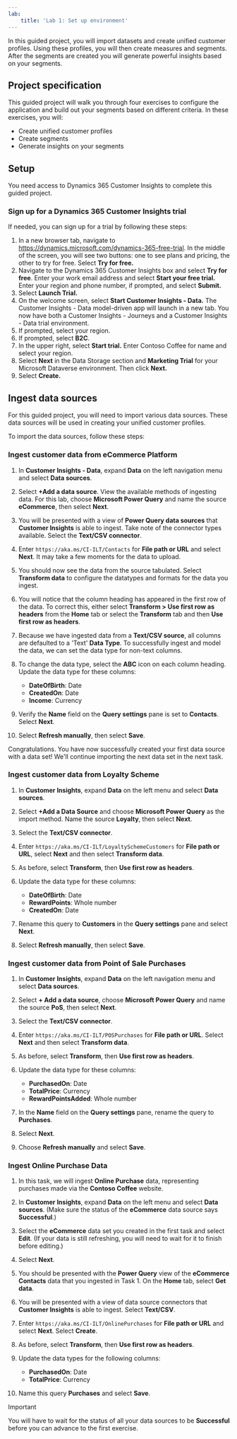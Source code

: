 ```yaml
---
lab:
    title: 'Lab 1: Set up environment'
---
```


In this guided project, you will import datasets and create unified customer profiles. Using these profiles, you will then create measures and segments. After the segments are created you will generate powerful insights based on your segments. 

## Project specification
This guided project will walk you through four exercises to configure the application and build out your segments based on different criteria. In these exercises, you will:
- Create unified customer profiles
- Create segments
- Generate insights on your segments

## Setup
You need access to Dynamics 365 Customer Insights to complete this guided project.

### Sign up for a Dynamics 365 Customer Insights trial
If needed, you can sign up for a trial by following these steps:

1. In a new browser tab, navigate to https://dynamics.microsoft.com/dynamics-365-free-trial. In the middle of the screen, you will see two buttons: one to see plans and pricing, the other to try for free. Select **Try for free.**
1. Navigate to the Dynamics 365 Customer Insights box and select **Try for free**. Enter your work email address and select **Start your free trial.** Enter your region and phone number, if prompted, and select **Submit.**
1. Select **Launch Trial.**
1. On the welcome screen, select **Start Customer Insights - Data.** The Customer Insights - Data model-driven app will launch in a new tab. You now have both a Customer Insights - Journeys and a Customer Insights - Data trial environment.
1. If prompted, select your region.
1. If prompted, select **B2C**.
1. In the upper right, select **Start trial.** Enter Contoso Coffee for name and select your region.
1. Select **Next** in the Data Storage section and **Marketing Trial** for your Microsoft Dataverse environment. Then click **Next.**
1. Select **Create.**

## Ingest data sources
For this guided project, you will need to import various data sources. These data sources will be used in creating your unified customer profiles.

To import the data sources, follow these steps:

### Ingest customer data from eCommerce Platform
1. In **Customer Insights - Data**, expand **Data** on the left navigation menu and select **Data sources**.

1. Select **+Add a data source**. View the available methods of ingesting data. For this lab, choose **Microsoft Power Query** and name the source **eCommerce**, then select **Next**.

1. You will be presented with a view of **Power Query data sources** that **Customer Insights** is able to ingest. Take note of the connector types available. Select the **Text/CSV connector**.

1. Enter `https://aka.ms/CI-ILT/Contacts` for **File path or URL** and select **Next**. It may take a few moments for the data to upload.

1. You should now see the data from the source tabulated. Select **Transform data** to configure the datatypes and formats for the data you ingest.

1. You will notice that the column heading has appeared in the first row of the data. To correct this, either select **Transform > Use first row as headers** from the **Home** tab or select the **Transform** tab and then **Use first row as headers**.

1. Because we have ingested data from a **Text/CSV source**, all columns are defaulted to a 'Text' **Data Type**. To successfully ingest and model the data, we can set the data type for non-text columns.

1. To change the data type, select the **ABC** icon on each column heading. Update the data type for these columns:
    - **DateOfBirth**: Date
    - **CreatedOn**: Date
    - **Income**: Currency

1. Verify the **Name** field on the **Query settings** pane is set to **Contacts**. Select **Next**.

1. Select **Refresh manually**, then select **Save**.

Congratulations. You have now successfully created your first data source with a data set! We'll continue importing the next data set in the next task.

### Ingest customer data from Loyalty Scheme
1. In **Customer Insights**, expand **Data** on the left menu and select **Data sources**.

1. Select **+Add a Data Source** and choose **Microsoft Power Query** as the import method. Name the source **Loyalty**, then select **Next**.

1. Select the **Text/CSV connector**.

1. Enter `https://aka.ms/CI-ILT/LoyaltySchemeCustomers` for **File path or URL**, select **Next** and then select **Transform data**.

1. As before, select **Transform**, then **Use first row as headers**.

1. Update the data type for these columns:
    - **DateOfBirth**: Date
    - **RewardPoints**: Whole number
    - **CreatedOn**: Date

1. Rename this query to **Customers** in the **Query settings** pane and select **Next**.

1. Select **Refresh manually**, then select **Save**.

### Ingest customer data from Point of Sale Purchases
1. In **Customer Insights**, expand **Data** on the left navigation menu and select **Data sources**.

1. Select **+ Add a data source**, choose **Microsoft Power Query** and name the source **PoS**, then select **Next**.

1. Select the **Text/CSV connector**.

1. Enter `https://aka.ms/CI-ILT/POSPurchases` for **File path or URL**. Select **Next** and then select **Transform data**.

1. As before, select **Transform**, then **Use first row as headers**.

1. Update the data type for these columns:
    - **PurchasedOn**: Date
    - **TotalPrice**: Currency
    - **RewardPointsAdded**: Whole number

1. In the **Name** field on the **Query settings** pane, rename the query to **Purchases**.

1. Select **Next**.

1. Choose **Refresh manually** and select **Save**.

### Ingest Online Purchase Data
1. In this task, we will ingest **Online Purchase** data, representing purchases made via the **Contoso Coffee** website.

1. In **Customer Insights**, expand **Data** on the left menu and select **Data sources**. (Make sure the status of the **eCommerce** data source says **Successful**.)

1. Select the **eCommerce** data set you created in the first task and select **Edit**. (If your data is still refreshing, you will need to wait for it to finish before editing.)

1. Select **Next**. 

1. You should be presented with the **Power Query** view of the **eCommerce Contacts** data that you ingested in Task 1. On the **Home** tab, select **Get data**.

1. You will be presented with a view of data source connectors that **Customer Insights** is able to ingest. Select **Text/CSV**.

1. Enter `https://aka.ms/CI-ILT/OnlinePurchases` for **File path or URL** and select **Next**. Select **Create**.

1. As before, select **Transform**, then **Use first row as headers**.

1. Update the data types for the following columns:
    - **PurchasedOn**: Date
    - **TotalPrice**: Currency

1. Name this query **Purchases** and select **Save**.

> [!IMPORTANT]
> You will have to wait for the status of all your data sources to be **Successful** before you can advance to the first exercise.
